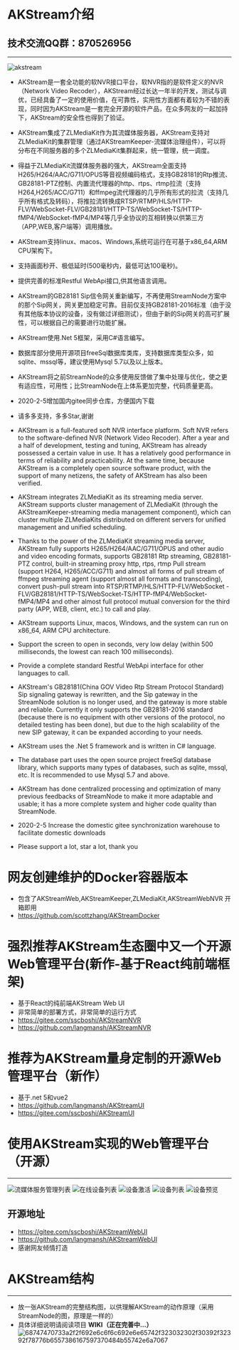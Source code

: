 # AKStream介绍 
## 技术交流QQ群：870526956
-------
![akstream](https://i.loli.net/2021/08/05/5IgjLfCoS9e7NRm.png)
* AKStream是一套全功能的软NVR接口平台，软NVR指的是软件定义的NVR（Network Video Recoder），AKStream经过长达一年半的开发，测试与调优，已经具备了一定的使用价值，在可靠性，实用性方面都有着较为不错的表现，同时因为AKStream是一套完全开源的软件产品，在众多网友的一起加持下，AKStream的安全性也得到了验证。

* AKStream集成了ZLMediaKit作为其流媒体服务器，AKStream支持对ZLMediaKit的集群管理（通过AKStreamKeeper-流媒体治理组件），可以将分布在不同服务器的多个ZLMediaKit集群起来，统一管理，统一调度。
* 得益于ZLMediaKit流媒体服务器的强大，AKStream全面支持H265/H264/AAC/G711/OPUS等音视频编码格式，支持GB28181的Rtp推流、GB28181-PTZ控制、内置流代理器的http、rtps、rtmp拉流（支持H264,H265/ACC/G711）和ffmpeg流代理器的几乎所有形式的拉流（支持几乎所有格式及转码），将推拉流转换成RTSP/RTMP/HLS/HTTP-FLV/WebSocket-FLV/GB28181/HTTP-TS/WebSocket-TS/HTTP-fMP4/WebSocket-fMP4/MP4等几乎全协议的互相转换以供第三方（APP,WEB,客户端等）调用播放。
* AKStream支持linux、macos、Windows,系统可运行在可基于x86_64,ARM CPU架构下。
* 支持画面秒开、极低延时(500毫秒内，最低可达100毫秒)。
* 提供完善的标准Restful WebApi接口,供其他语言调用。
* AKStream的GB28181 Sip信令网关重新编写，不再使用StreamNode方案中的那个Sip网关，网关更加稳定可靠。目前仅支持GB28181-2016标准（由于没有其他版本协议的设备，没有做过详细测试），但由于新的Sip网关的高可扩展性，可以根据自己的需要进行功能扩展。
* AKStream使用.Net 5框架，采用C#语言编写。
* 数据库部分使用开源项目freeSql数据库类库，支持数据库类型众多，如sqlite、mssql等，建议使用Mysql 5.7以及以上版本。
* AKStream将之前StreamNode的众多使用反馈做了集中处理与优化，使之更有适应性，可用性；比StreamNode在上体系更加完整，代码质量更高。
* 2020-2-5增加国内gitee同步仓库，方便国内下载
* 请多多支持，多多Star,谢谢


* AKStream is a full-featured soft NVR interface platform. Soft NVR refers to the software-defined NVR (Network Video Recoder). After a year and a half of development, testing and tuning, AKStream has already possessed a certain value in use. It has a relatively good performance in terms of reliability and practicability. At the same time, because AKStream is a completely open source software product, with the support of many netizens, the safety of AKStream has also been verified.

* AKStream integrates ZLMediaKit as its streaming media server. AKStream supports cluster management of ZLMediaKit (through the AKStreamKeeper-streaming media management component), which can cluster multiple ZLMediaKits distributed on different servers for unified management and unified scheduling.

* Thanks to the power of the ZLMediaKit streaming media server, AKStream fully supports H265/H264/AAC/G711/OPUS and other audio and video encoding formats, supports GB28181 Rtp streaming, GB28181-PTZ control, built-in streaming proxy http, rtps, rtmp Pull stream (support H264, H265/ACC/G711) and almost all forms of pull stream of ffmpeg streaming agent (support almost all formats and transcoding), convert push-pull stream into RTSP/RTMP/HLS/HTTP-FLV/WebSocket -FLV/GB28181/HTTP-TS/WebSocket-TS/HTTP-fMP4/WebSocket-fMP4/MP4 and other almost full protocol mutual conversion for the third party (APP, WEB, client, etc.) to call and play.

* AKStream supports Linux, macos, Windows, and the system can run on x86_64, ARM CPU architecture.

* Support the screen to open in seconds, very low delay (within 500 milliseconds, the lowest can reach 100 milliseconds).

* Provide a complete standard Restful WebApi interface for other languages to call.

* AKStream's GB28181(China GOV Video Rtp Stream Protocol Standard) Sip signaling gateway is rewritten, and the Sip gateway in the StreamNode solution is no longer used, and the gateway is more stable and reliable. Currently it only supports the GB28181-2016 standard (because there is no equipment with other versions of the protocol, no detailed testing has been done), but due to the high scalability of the new SIP gateway, it can be expanded according to your needs.

* AKStream uses the .Net 5 framework and is written in C# language.

* The database part uses the open source project freeSql database library, which supports many types of databases, such as sqlite, mssql, etc. It is recommended to use Mysql 5.7 and above.

* AKStream has done centralized processing and optimization of many previous feedbacks of StreamNode to make it more adaptable and usable; it has a more complete system and higher code quality than StreamNode.

* 2020-2-5 Increase the domestic gitee synchronization warehouse to facilitate domestic downloads

* Please support a lot, star a lot, thank you

# 网友创建维护的Docker容器版本
- 包含了AKStreamWeb,AKStreamKeeper,ZLMediaKit,AKStreamWebNVR 开箱即用
- https://github.com/scottzhang/AKStreamDocker

# 强烈推荐AKStream生态圈中又一个开源Web管理平台(新作-基于React纯前端框架)
- 基于React的纯前端AKStream Web UI
- 非常简单的部署方式，非常简单的运行方式
- https://gitee.com/sscboshi/AKStreamNVR
- https://github.com/langmansh/AKStreamNVR

# 推荐为AKStream量身定制的开源Web管理平台（新作）
- 基于.net 5和vue2
- https://github.com/langmansh/AKStreamUI
- https://gitee.com/sscboshi/AKStreamUI

# 使用AKStream实现的Web管理平台（开源）
-------
![流媒体服务管理列表](https://i.loli.net/2021/01/19/YjCUMHVdFzSuBXe.png)
![在线设备列表](https://i.loli.net/2021/01/19/oUpFMBk5NELdYaT.png)
![设备激活](https://i.loli.net/2021/01/19/ZBMPfUnuLgVDelz.png)
![设备列表](https://i.loli.net/2021/01/19/OZDH1fP7j9TmIqS.png)
![设备预览](https://i.loli.net/2021/01/19/DcqgMmp6kTvNURK.png)

## 开源地址 
- https://gitee.com/sscboshi/AKStreamWebUI
- https://github.com/langmansh/AKStreamWebUI
- 感谢网友倾情打造


# AKStream结构
-------
* 放一张AKStream的完整结构图，以供理解AKStream的动作原理（采用StreamNode的图，原理是一样的）
* 具体详细说明请阅读项目 **WIKI（正在完善中...）**
![68747470733a2f2f692e6c6f6c692e6e65742f323032302f30392f32392f78776b6557386167597370484b55742e6a7067](https://i.loli.net/2021/01/06/RPEOJKbCcxkuViA.jpg)


